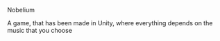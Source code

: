 Nobelium

A game, that has been made in Unity, where everything depends on the music that you choose
